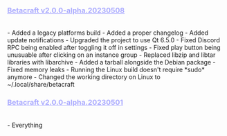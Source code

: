 <h3 style="color: #aaaaff;"><u>Betacraft v2.0.0-alpha.20230508</u></h3>
<br/>
- Added a legacy platforms build
- Added a proper changelog
- Added update notifications
- Upgraded the project to use Qt 6.5.0
- Fixed Discord RPC being enabled after toggling it off in settings
- Fixed play button being unusuable after clicking on an instance group
- Replaced libzip and libtar libraries with libarchive
- Added a tarball alongside the Debian package
- Fixed memory leaks
- Running the Linux build doesn't require *sudo* anymore
- Changed the working directory on Linux to ~/.local/share/betacraft
<br/>
<h3 style="color: #aaaaff;"><u>Betacraft v2.0.0-alpha.20230501</u></h3>
<br/>
- Everything
